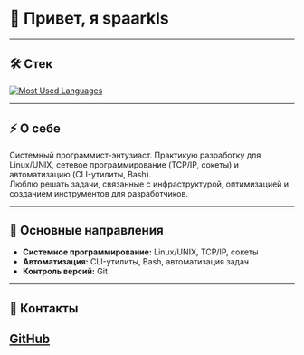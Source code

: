 # 👋 Привет, я spaarkls

---

## 🛠️ Стек

[![Most Used Languages](https://github-readme-stats.vercel.app/api/top-langs/?username=spaarkls&layout=compact&hide_border=true&hide=jupyter%20notebook,vue,javascript,css,html,roff,scss&theme=dark)](https://github.com/spaarkls?tab=repositories)

---

## ⚡ О себе

Системный программист-энтузиаст. Практикую разработку для Linux/UNIX, сетевое программирование (TCP/IP, сокеты) и автоматизацию (CLI-утилиты, Bash).  
Люблю решать задачи, связанные с инфраструктурой, оптимизацией и созданием инструментов для разработчиков.

---

## 🔗 Основные направления

- **Системное программирование:** Linux/UNIX, TCP/IP, сокеты
- **Автоматизация:** CLI-утилиты, Bash, автоматизация задач
- **Контроль версий:** Git

---

## 💬 Контакты

[GitHub](https://github.com/spaarkls)
---
